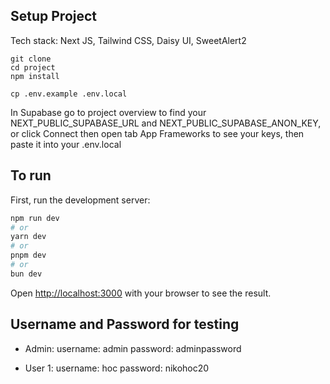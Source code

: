 ## Setup Project
Tech stack:
Next JS, Tailwind CSS, Daisy UI, SweetAlert2
```
git clone
cd project
npm install

cp .env.example .env.local
```
In Supabase go to project overview to find your NEXT_PUBLIC_SUPABASE_URL and NEXT_PUBLIC_SUPABASE_ANON_KEY, or click Connect then open tab App Frameworks to see your keys, then paste it into your .env.local

## To run

First, run the development server:

```bash
npm run dev
# or
yarn dev
# or
pnpm dev
# or
bun dev
```

Open [http://localhost:3000](http://localhost:3000) with your browser to see the result.

## Username and Password for testing

- Admin:
username: admin
password: adminpassword

- User 1:
username: hoc
password: nikohoc20